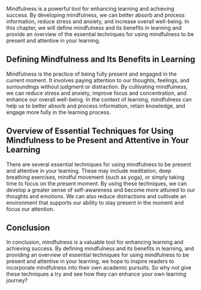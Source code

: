 
Mindfulness is a powerful tool for enhancing learning and achieving success. By developing mindfulness, we can better absorb and process information, reduce stress and anxiety, and increase overall well-being. In this chapter, we will define mindfulness and its benefits in learning and provide an overview of the essential techniques for using mindfulness to be present and attentive in your learning.

Defining Mindfulness and Its Benefits in Learning
-------------------------------------------------

Mindfulness is the practice of being fully present and engaged in the current moment. It involves paying attention to our thoughts, feelings, and surroundings without judgment or distraction. By cultivating mindfulness, we can reduce stress and anxiety, improve focus and concentration, and enhance our overall well-being. In the context of learning, mindfulness can help us to better absorb and process information, retain knowledge, and engage more fully in the learning process.

Overview of Essential Techniques for Using Mindfulness to be Present and Attentive in Your Learning
---------------------------------------------------------------------------------------------------

There are several essential techniques for using mindfulness to be present and attentive in your learning. These may include meditation, deep breathing exercises, mindful movement (such as yoga), or simply taking time to focus on the present moment. By using these techniques, we can develop a greater sense of self-awareness and become more attuned to our thoughts and emotions. We can also reduce distractions and cultivate an environment that supports our ability to stay present in the moment and focus our attention.

Conclusion
----------

In conclusion, mindfulness is a valuable tool for enhancing learning and achieving success. By defining mindfulness and its benefits in learning, and providing an overview of essential techniques for using mindfulness to be present and attentive in your learning, we hope to inspire readers to incorporate mindfulness into their own academic pursuits. So why not give these techniques a try and see how they can enhance your own learning journey?
